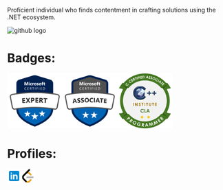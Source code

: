 <p align="left">Proficient individual who finds contentment in crafting solutions using the .NET ecosystem.</p>

<div align="left">
  <img src="https://skillicons.dev/icons?i=dotnet,cs,visualstudio,azure,windows,github" height="48" alt="github logo"/>
</div>

<h1>Badges:</h1>

<div align="left"><a href="" target="_blank"><img src="https://raw.githubusercontent.com/yacinebelalia/yacinebelalia/refs/heads/main/Badges/microsoft-certified-expert-badge.svg" width="128" height="128" alt="MCE"/></a><a href="" target="_blank"><img src="https://raw.githubusercontent.com/yacinebelalia/yacinebelalia/refs/heads/main/Badges/microsoft-certified-associate-badge.svg" width="128" height="128" alt="MCA"/></a><a href="https://www.credly.com/badges/aa790c20-fcca-41fc-b87a-f43c5fd12d09/public_url" target="_blank"><img src="https://raw.githubusercontent.com/yacinebelalia/yacinebelalia/main/Certifications/C_Certified_Associate_Programmer_Badge.png" width="128" height="128" alt="CLA"/></a><div>

<h1>Profiles:</h1>

<div align="left"><a href="https://www.linkedin.com/in/yacine-belalia/" target="_blank" style="text-decoration: none;"><img src="https://raw.githubusercontent.com/yacinebelalia/yacinebelalia/main/Icons/linkedin.png" width="32" height="32" alt="linkedin logo"/></a><a href="https://leetcode.com/u/yacine-belalia/" target="_blank"><img src="https://raw.githubusercontent.com/yacinebelalia/yacinebelalia/main/Icons/leetcode.png" width="32" height="32" alt="leetcode logo"/></a></div>
